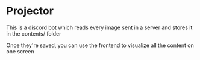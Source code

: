 # Projector

This is a discord bot which reads every image sent in a server and stores it in the contents/ folder

Once they're saved, you can use the frontend to visualize all the content on one screen